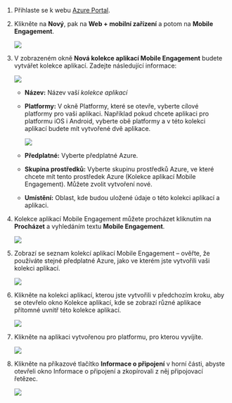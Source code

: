 
1. Přihlaste se k webu [Azure Portal](https://portal.azure.com).
2. Klikněte na **Nový**, pak na **Web + mobilní zařízení** a potom na **Mobile Engagement**.
   
    ![](./media/mobile-engagement-create-app-in-portal-new/browse-azme-extension.png)
3. V zobrazeném okně **Nová kolekce aplikací Mobile Engagement** budete vytvářet kolekce aplikací. Zadejte následující informace:
   
    ![](./media/mobile-engagement-create-app-in-portal-new/new-azme-app.png)
   
   * **Název:** Název vaší *kolekce aplikací* 
   * **Platformy:** V okně Platformy, které se otevře, vyberte cílové platformy pro vaši aplikaci. Například pokud chcete aplikaci pro platformu iOS i Android, vyberte obě platformy a v této kolekci aplikací budete mít vytvořené dvě aplikace. 
     
      ![](./media/mobile-engagement-create-app-in-portal-new/choose-platform.png)
   * **Předplatné:** Vyberte předplatné Azure. 
   * **Skupina prostředků:** Vyberte skupinu prostředků Azure, ve které chcete mít tento prostředek Azure (Kolekce aplikací Mobile Engagement). Můžete zvolit vytvoření nové.  
   * **Umístění:** Oblast, kde budou uložené údaje o této kolekci aplikací a aplikaci.
4. Kolekce aplikací Mobile Engagement můžete procházet kliknutím na **Procházet** a vyhledáním textu **Mobile Engagement**.
   
    ![](./media/mobile-engagement-create-app-in-portal-new/browse-mobile-engagement-menu.png)
5. Zobrazí se seznam kolekcí aplikací Mobile Engagement – ověřte, že používáte stejné předplatné Azure, jako ve kterém jste vytvořili vaši kolekci aplikací.
   
    ![](./media/mobile-engagement-create-app-in-portal-new/browse-mobile-engagement.png)
6. Klikněte na kolekci aplikací, kterou jste vytvořili v předchozím kroku, aby se otevřelo okno Kolekce aplikací, kde se zobrazí různé aplikace přítomné uvnitř této kolekce aplikací. 
   
    ![](./media/mobile-engagement-create-app-in-portal-new/mobile-engagement-app-collection.png)
7. Klikněte na aplikaci vytvořenou pro platformu, pro kterou vyvíjíte. 
   
    ![](./media/mobile-engagement-create-app-in-portal-new/mobile-engagement-app.png)
8. Klikněte na příkazové tlačítko **Informace o připojení** v horní části, abyste otevřeli okno Informace o připojení a zkopírovali z něj připojovací řetězec. 
   
    ![](./media/mobile-engagement-create-app-in-portal-new/app-connection-info.png)

